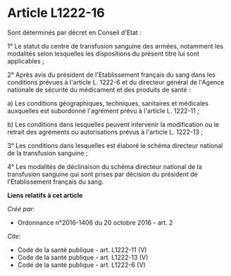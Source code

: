 # Article L1222-16

Sont déterminés par décret en Conseil d'Etat : 

1° Le statut du centre de transfusion sanguine des armées, notamment les modalités selon lesquelles les dispositions du
présent titre lui sont applicables ; 

2° Après avis du président de l'Etablissement français du sang dans les conditions prévues à l'article L. 1222-6 et du
directeur général de l'Agence nationale de sécurité du médicament et des produits de santé : 

a) Les conditions géographiques, techniques, sanitaires et médicales auxquelles est subordonné l'agrément prévu à l'article
L. 1222-11 ; 

b) Les conditions dans lesquelles peuvent intervenir la modification ou le retrait des agréments ou autorisations prévus à
l'article L. 1222-13 ; 

3° Les conditions dans lesquelles est élaboré le schéma directeur national de la transfusion sanguine ; 

4° Les modalités de déclinaison du schéma directeur national de la transfusion sanguine qui sont prises par décision du
président de l'Etablissement français du sang.

**Liens relatifs à cet article**

_Créé par_:

  - Ordonnance n°2016-1406 du 20 octobre 2016 - art. 2

_Cite_:

  - Code de la santé publique - art. L1222-11 (V)
  - Code de la santé publique - art. L1222-13 (V)
  - Code de la santé publique - art. L1222-6 (V)

